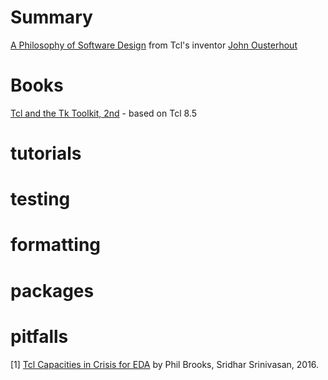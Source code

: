 # Summary
[A Philosophy of Software Design](https://www.youtube.com/watch?v=bmSAYlu0NcY) from Tcl's inventor [John Ousterhout](https://en.wikipedia.org/wiki/John_Ousterhout)

# Books
[Tcl and the Tk Toolkit, 2nd](https://www.amazon.com/Tcl-Toolkit-Addison-Wesley-Professional-Computing-ebook/dp/B002MV2YZ4/ref=sr_1_1?keywords=Tcl&qid=1585049073&s=digital-text&sr=1-1) - based on Tcl 8.5
# tutorials

# testing

# formatting

# packages

# pitfalls
[1] [Tcl Capacities in Crisis for EDA](https://www.tcl.tk/community/tcl2016/assets/talk44/tcl-capacities-eda-crisis-paper.pdf) by Phil Brooks, Sridhar Srinivasan, 2016.
